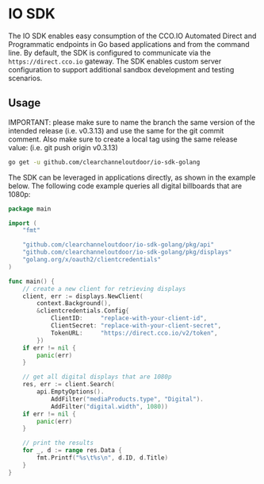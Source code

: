 # IO SDK

The IO SDK enables easy consumption of the CCO.IO Automated Direct and Programmatic endpoints in Go based applications and from the command line. By default, the SDK is configured to communicate via the `https://direct.cco.io` gateway. The SDK enables custom server configuration to support additional sandbox development and testing scenarios.

## Usage

IMPORTANT: please make sure to name the branch the same version of the intended release (i.e. v0.3.13) and use the same for the git commit comment. Also make sure to create a local tag using the same release value: (i.e. git push origin v0.3.13) 

```bash
go get -u github.com/clearchanneloutdoor/io-sdk-golang
```

The SDK can be leveraged in applications directly, as shown in the example below. The following code example queries all digital billboards that are 1080p:

```go
package main

import (
	"fmt"

	"github.com/clearchanneloutdoor/io-sdk-golang/pkg/api"
	"github.com/clearchanneloutdoor/io-sdk-golang/pkg/displays"
	"golang.org/x/oauth2/clientcredentials"
)

func main() {
	// create a new client for retrieving displays
	client, err := displays.NewClient(
		context.Background(),
		&clientcredentials.Config{
			ClientID:     "replace-with-your-client-id",
			ClientSecret: "replace-with-your-client-secret",
			TokenURL:     "https://direct.cco.io/v2/token",
		})
	if err != nil {
		panic(err)
	}

	// get all digital displays that are 1080p
	res, err := client.Search(
		api.EmptyOptions().
			AddFilter("mediaProducts.type", "Digital").
			AddFilter("digital.width", 1080))
	if err != nil {
		panic(err)
	}

	// print the results
	for _, d := range res.Data {
		fmt.Printf("%s\t%s\n", d.ID, d.Title)
	}
}
```

